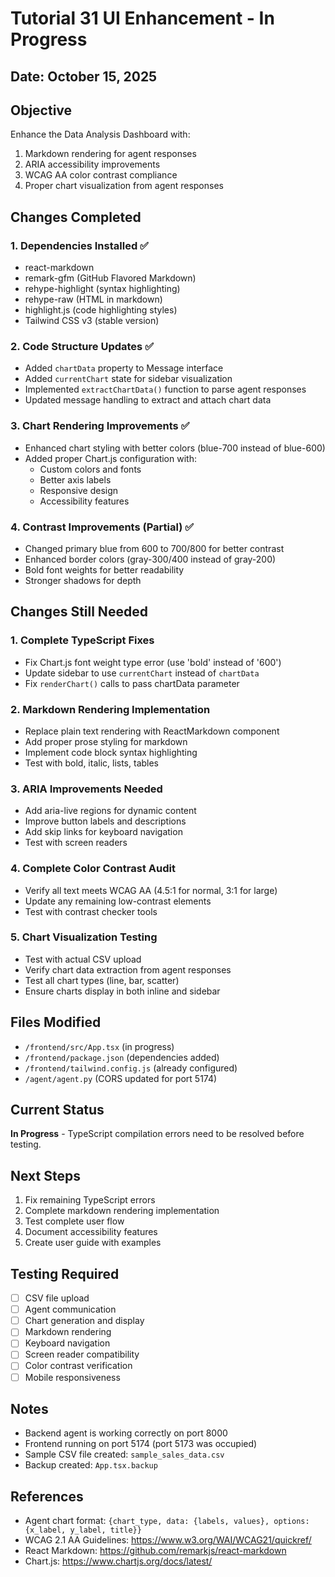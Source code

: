 # Tutorial 31 UI Enhancement - In Progress

## Date: October 15, 2025

## Objective
Enhance the Data Analysis Dashboard with:
1. Markdown rendering for agent responses
2. ARIA accessibility improvements
3. WCAG AA color contrast compliance
4. Proper chart visualization from agent responses

## Changes Completed

### 1. Dependencies Installed ✅
- react-markdown
- remark-gfm (GitHub Flavored Markdown)
- rehype-highlight (syntax highlighting)
- rehype-raw (HTML in markdown)
- highlight.js (code highlighting styles)
- Tailwind CSS v3 (stable version)

### 2. Code Structure Updates ✅
- Added `chartData` property to Message interface
- Added `currentChart` state for sidebar visualization
- Implemented `extractChartData()` function to parse agent responses
- Updated message handling to extract and attach chart data

### 3. Chart Rendering Improvements ✅
- Enhanced chart styling with better colors (blue-700 instead of blue-600)
- Added proper Chart.js configuration with:
  - Custom colors and fonts
  - Better axis labels
  - Responsive design
  - Accessibility features

### 4. Contrast Improvements (Partial) ✅
- Changed primary blue from 600 to 700/800 for better contrast
- Enhanced border colors (gray-300/400 instead of gray-200)
- Bold font weights for better readability
- Stronger shadows for depth

## Changes Still Needed

### 1. Complete TypeScript Fixes
- Fix Chart.js font weight type error (use 'bold' instead of '600')
- Update sidebar to use `currentChart` instead of `chartData`
- Fix `renderChart()` calls to pass chartData parameter

### 2. Markdown Rendering Implementation
- Replace plain text rendering with ReactMarkdown component
- Add proper prose styling for markdown
- Implement code block syntax highlighting
- Test with bold, italic, lists, tables

### 3. ARIA Improvements Needed
- Add aria-live regions for dynamic content
- Improve button labels and descriptions
- Add skip links for keyboard navigation
- Test with screen readers

### 4. Complete Color Contrast Audit
- Verify all text meets WCAG AA (4.5:1 for normal, 3:1 for large)
- Update any remaining low-contrast elements
- Test with contrast checker tools

### 5. Chart Visualization Testing
- Test with actual CSV upload
- Verify chart data extraction from agent responses
- Test all chart types (line, bar, scatter)
- Ensure charts display in both inline and sidebar

## Files Modified
- `/frontend/src/App.tsx` (in progress)
- `/frontend/package.json` (dependencies added)
- `/frontend/tailwind.config.js` (already configured)
- `/agent/agent.py` (CORS updated for port 5174)

## Current Status
**In Progress** - TypeScript compilation errors need to be resolved before testing.

## Next Steps
1. Fix remaining TypeScript errors
2. Complete markdown rendering implementation
3. Test complete user flow
4. Document accessibility features
5. Create user guide with examples

## Testing Required
- [ ] CSV file upload
- [ ] Agent communication
- [ ] Chart generation and display
- [ ] Markdown rendering
- [ ] Keyboard navigation
- [ ] Screen reader compatibility
- [ ] Color contrast verification
- [ ] Mobile responsiveness

## Notes
- Backend agent is working correctly on port 8000
- Frontend running on port 5174 (port 5173 was occupied)
- Sample CSV file created: `sample_sales_data.csv`
- Backup created: `App.tsx.backup`

## References
- Agent chart format: `{chart_type, data: {labels, values}, options: {x_label, y_label, title}}`
- WCAG 2.1 AA Guidelines: https://www.w3.org/WAI/WCAG21/quickref/
- React Markdown: https://github.com/remarkjs/react-markdown
- Chart.js: https://www.chartjs.org/docs/latest/
